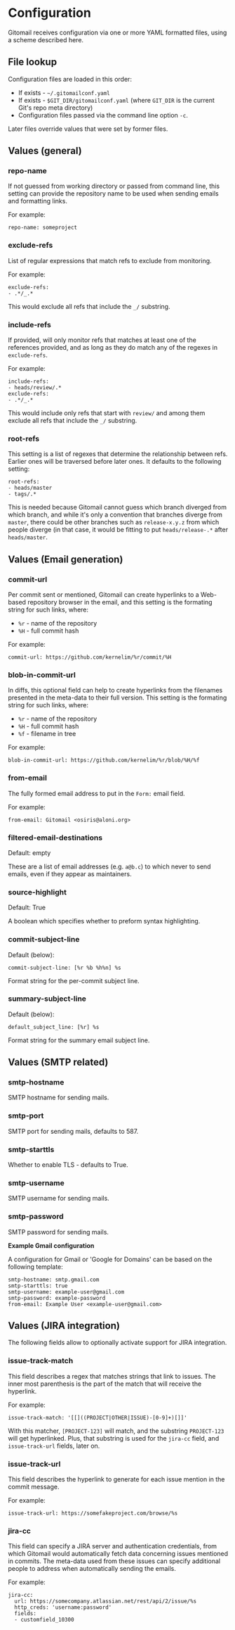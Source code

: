# Configuration

Gitomail receives configuration via one or more YAML formatted files, using a scheme described here.

## File lookup

Configuration files are loaded in this order:

* If exists - `~/.gitomailconf.yaml`
* If exists - `$GIT_DIR/gitomailconf.yaml` (where `GIT_DIR` is the current Git's repo meta directory)
* Configuration files passed via the command line option `-c`.

Later files override values that were set by former files.

## Values (general)

### repo-name

If not guessed from working directory or passed from command line, this setting
can provide the repository name to be used when sending emails and formatting links.

For example:

```no-highlight
repo-name: someproject
```

### exclude-refs

List of regular expressions that match refs to exclude from monitoring.

For example:

```no-highlight
exclude-refs:
- .*/_.*
```

This would exclude all refs that include the `_/` substring.

### include-refs

If provided, will only monitor refs that matches at least one of the references
provided, and as long as they do match any of the regexes in `exclude-refs`.

For example:

```no-highlight
include-refs:
- heads/review/.*
exclude-refs:
- .*/_.*
```

This would include only refs that start with `review/` and among them
exclude all refs that include the `_/` substring.

### root-refs

This setting is a list of regexes that determine the relationship between refs.
Earlier ones will be traversed before later ones. It defaults to the following setting:

```no-highlight
root-refs:
- heads/master
- tags/.*
```

This is needed because Gitomail cannot guess which branch diverged from which branch,
and while it's only a convention that branches diverge from `master`, there could be
other branches such as `release-x.y.z` from which people diverge (in that case, it
would be fitting to put `heads/release-.*` after `heads/master`.

## Values (Email generation)

### commit-url

Per commit sent or mentioned, Gitomail can create hyperlinks to a Web-based repository
browser in the email, and this setting is the formating string for such links, where:

* `%r` - name of the repository
* `%H` - full commit hash

For example:

```no-highlight
commit-url: https://github.com/kernelim/%r/commit/%H
```

### blob-in-commit-url

In diffs, this optional field can help to create hyperlinks from the filenames presented
in the meta-data to their full version. This setting is the formating string for such links,
where:

* `%r` - name of the repository
* `%H` - full commit hash
* `%f` - filename in tree

For example:

```no-highlight
blob-in-commit-url: https://github.com/kernelim/%r/blob/%H/%f
```

### from-email

The fully formed email address to put in the `Form:` email field.

For example:

```no-highlight
from-email: Gitomail <osiris@aloni.org>
```

### filtered-email-destinations

Default: empty

These are a list of email addresses (e.g. `a@b.c`) to which never to send emails, even
if they appear as maintainers.

### source-highlight

Default: True

A boolean which specifies whether to preform syntax highlighting.

### commit-subject-line

Default (below):

```
commit-subject-line: [%r %b %h%n] %s
```

Format string for the per-commit subject line.


### summary-subject-line

Default (below):

```
default_subject_line: [%r] %s
```

Format string for the summary email subject line.

## Values (SMTP related)

### smtp-hostname

SMTP hostname for sending mails.

### smtp-port

SMTP port for sending mails, defaults to 587.

### smtp-starttls

Whether to enable TLS - defaults to True.

### smtp-username

SMTP username for sending mails.

### smtp-password

SMTP password for sending mails.

__Example Gmail configuration__

A configuration for Gmail or 'Google for Domains' can be based on the following template:

```no-highlight
smtp-hostname: smtp.gmail.com
smtp-starttls: true
smtp-username: example-user@gmail.com
smtp-password: example-password
from-email: Example User <example-user@gmail.com>
```

## Values (JIRA integration)

The following fields allow to optionally activate support for JIRA integration.

### issue-track-match

This field describes a regex that matches strings that link to issues. The inner
most parenthesis is the part of the match that will receive the hyperlink.

For example:

```no-highlight
issue-track-match: '[[]((PROJECT|OTHER|ISSUE)-[0-9]+)[]]'
```

With this matcher, `[PROJECT-123]` will match, and the substring `PROJECT-123`
will get hyperlinked. Plus, that substring is used for the `jira-cc` field,
and `issue-track-url` fields, later on.

### issue-track-url

This field describes the hyperlink to generate for each issue mention in the
commit message.

For example:

```no-highlight
issue-track-url: https://somefakeproject.com/browse/%s
```

### jira-cc

This field can specify a JIRA server and authentication credentials, from which
Gitomail would automatically fetch data concerning issues mentioned in commits. The
meta-data used from these issues can specify additional people to address when
automatically sending the emails.

For example:

```no-highlight
jira-cc:
  url: https://somecompany.atlassian.net/rest/api/2/issue/%s
  http_creds: 'username:password'
  fields:
  - customfield_10300
```
